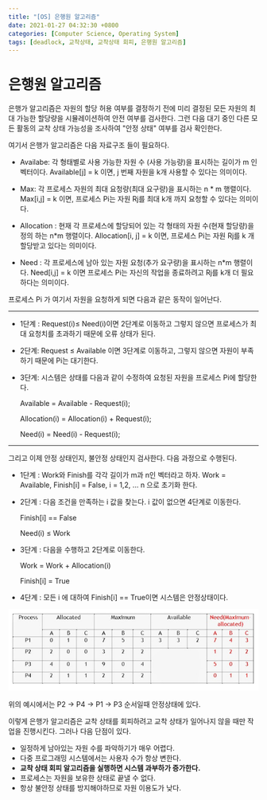 ```yaml
---
title: "[OS] 은행원 알고리즘"
date: 2021-01-27 04:32:30 +0800
categories: [Computer Science, Operating System]
tags: [deadlock, 교착상태, 교착상태 회피, 은행원 알고리즘]  
---
```


# 은행원 알고리즘

은행가 알고리즘은 자원의 할당 허용 여부를 결정하기 전에 미리 결정된 모든 자원의 최대 가능한 할당량을 시뮬레이션하여 안전 여부를 검사한다. 그런 다음 대기 중인 다른 모든 활동의 교착 상태 가능성을 조사하여 "안정 상태" 여부를 검사 확인한다.

여기서 은행가 알고리즘은 다음 자료구조 들이 필요하다.

- Availabe: 각 형태별로 사용 가능한 자원 수 (사용 가능량)을 표시하는 길이가 m 인 벡터이다. Available[j] = k 이면, j 번째 자원을 k개 사용할 수 있다는 의미이다.

- Max: 각 프로세스 자원의 최대 요청량(최대 요구량)을 표시하는 n * m 행렬이다. Max[i,j] = k 이면, 프로세스 Pi는 자원 Rj를 최대 k개 까지 요청할 수 있다는 의미이다. 

- Allocation : 현재 각 프로세스에 할당되어 있는 각 형태의 자원 수(현재 할당량)을 정의 하는 n*m 행렬이다. Allocation[i, j] = k 이면, 프로세스 Pi는 자원 Rj를 k 개 할당받고 있다는 의미이다.

- Need : 각 프로세스에 남아 있는 자원 요청(추가 요구량)을 표시하는 n*m 행렬이다. Need[i,j] = k 이면 프로세스 Pi는 자신의 작업을 종료하려고 Rj를 k개 더 필요하다는 의미이다.



프로세스 Pi 가 여기서 자원을 요청하게 되면 다음과 같은 동작이 일어난다. 

---

- 1단계 :  Request(i)≤ Need(i)이면 2단계로 이동하고 그렇지 않으면 프로세스가 최대 요청치를 초과하기 때문에 오류 상태가 된다.
- 2단계: Request ≤ Available 이면 3단계로 이동하고, 그렇지 않으면 자원이 부족하기 때문에 Pi는 대기한다.
- 3단계: 시스템은 상태를 다음과 같이 수정하여 요청된 자원을 프로세스 Pi에 할당한다.

    Available = Available - Request(i);

    Allocation(i) = Allocation(i) + Request(i);

    Need(i) = Need(i) - Request(i);

---

그리고 이제 안정 상태인지, 불안정 상태인지 검사한다. 다음 과정으로 수행된다.

- 1단계 : Work와 Finish를 각각 길이가 m과 n인 벡터라고 하자. Work = Available, Finish[i] = False, i = 1,2, ... n 으로 초기화 한다.
- 2단계 : 다음 조건을 만족하는 i 값을 찾는다. i 값이 없으면 4단계로 이동한다.

    Finish[i] == False

    Need(i) ≤ Work

- 3단계 : 다음을 수행하고 2단계로 이동한다.

    Work = Work + Allocation(i)

    Finish[i] = True

- 4단계 : 모든 i 에 대하여 Finish[i] == True이면 시스템은 안정상태이다.

![Untitled.png](\assets\img\은행원알고리즘\Untitled.png)

위의 예시에서는 P2 → P4 → P1 → P3 순서일때 안정상태에 있다.

이렇게 은행가 알고리즘은 교착 상태를 회피하려고 교착 상태가 일어나지 않을 때만 작업을 진행시킨다. 그러나 다음 단점이 있다.

- 일정하게 남아있는 자원 수를 파악하기가 매우 어렵다.
- 다중 프로그래밍 시스템에서는 사용자 수가 항상 변한다.
- **교착 상태 회피 알고리즘을 실행하면 시스템 과부하가 증가한다.**
- 프로세스는 자원을 보유한 상태로 끝낼 수 없다.
- 항상 불안정 상태를 방지해야하므로 자원 이용도가 낮다.


